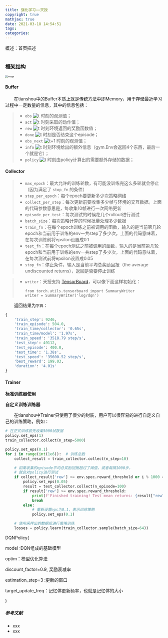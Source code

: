 ```yaml
---
title: 强化学习——天授
copyright: true
mathjax: true
date: 2021-03-18 14:54:51
tags:
categories:
---
```


概述：首页描述

![]()

<!--more-->

### 框架结构

<img src="https://raw.githubusercontent.com/AnchoretY/images/master/blog/image.p999qm4p7xn.png" alt="image" style="zoom:50%;" />

#### Buffer

&emsp;&emsp;在tianshou中的Buffer本质上就是传统方法中即Memory，用于存储最近学习过程中一定数量的信息，其中的信息包括：

> - `obs` ![t](https://tianshou.readthedocs.io/zh/latest/_images/math/907a4add6d5db5b7f197f7924f1371b8ac404fe6.png) 时刻的观测值；
> - `act` ![t](https://tianshou.readthedocs.io/zh/latest/_images/math/907a4add6d5db5b7f197f7924f1371b8ac404fe6.png) 时刻采取的动作值；
> - `rew` ![t](https://tianshou.readthedocs.io/zh/latest/_images/math/907a4add6d5db5b7f197f7924f1371b8ac404fe6.png) 时刻环境返回的奖励函数值；
> - `done` ![t](https://tianshou.readthedocs.io/zh/latest/_images/math/907a4add6d5db5b7f197f7924f1371b8ac404fe6.png) 时刻是否结束这个episode；
> - `obs_next` ![t+1](https://tianshou.readthedocs.io/zh/latest/_images/math/15e200352238591033cc5f6ff4e508d9e54eed42.png) 时刻的观测值；
> - `info` ![t](https://tianshou.readthedocs.io/zh/latest/_images/math/907a4add6d5db5b7f197f7924f1371b8ac404fe6.png) 时刻环境给出的额外信息（gym.Env会返回4个东西，最后一个就是它）；
> - `policy` ![t](https://tianshou.readthedocs.io/zh/latest/_images/math/907a4add6d5db5b7f197f7924f1371b8ac404fe6.png) 时刻由policy计算出的需要额外存储的数据；



#### Collector



> - `max_epoch`：最大允许的训练轮数，有可能没训练完这么多轮就会停止（因为满足了 `stop_fn` 的条件）
> - `step_per_epoch`：每个epoch要更新多少次策略网络
> - `collect_per_step`：每次更新前要收集多少帧与环境的交互数据。上面的代码参数意思是，每收集10帧进行一次网络更新
> - `episode_per_test`：每次测试的时候花几个rollout进行测试
> - `batch_size`：每次策略计算的时候批量处理多少数据
> - `train_fn`：在每个epoch训练之前被调用的函数，输入的是当前第几轮epoch和当前用于训练的env一共step了多少次。上面的代码意味着，在每次训练前将epsilon设置成0.1
> - `test_fn`：在每个epoch测试之前被调用的函数，输入的是当前第几轮epoch和当前用于训练的env一共step了多少次。上面的代码意味着，在每次测试前将epsilon设置成0.05
> - `stop_fn`：停止条件，输入是当前平均总奖励回报（the average undiscounted returns），返回是否要停止训练

> - `writer`：天授支持 [TensorBoard](https://www.tensorflow.org/tensorboard)，可以像下面这样初始化：
>
>   ```
>   from torch.utils.tensorboard import SummaryWriter
>   writer = SummaryWriter('log/dqn')
>   ```

&emsp;&emsp;返回结果为`字典`：

```python
{
    'train_step': 9246,
    'train_episode': 504.0,
    'train_time/collector': '0.65s',
    'train_time/model': '1.97s',
    'train_speed': '3518.79 step/s',
    'test_step': 49112,
    'test_episode': 400.0,
    'test_time': '1.38s',
    'test_speed': '35600.52 step/s',
    'best_reward': 199.03,
    'duration': '4.01s'
}
```





#### Trainer

 **标准训练器使用**





 **自定义训练训练器**

&emsp;&emsp;在tianshou中Trainer只使用了很少的封装，用户可以很容易的进行自定义自己的训练策略，例如：

```python
# 在正式训练前先收集5000帧数据
policy.set_eps(1)
train_collector.collect(n_step=5000)

policy.set_eps(0.1)
for i in range(int(1e6)):  # 训练总数
    collect_result = train_collector.collect(n_step=10)

    # 如果收集的episode平均总奖励回报超过了阈值，或者每隔1000步，
    # 就会对policy进行测试
    if collect_result['rew'] >= env.spec.reward_threshold or i % 1000 == 0:
        policy.set_eps(0.05)
        result = test_collector.collect(n_episode=100)
        if result['rew'] >= env.spec.reward_threshold:
            print(f'Finished training! Test mean returns: {result["rew"]}')
            break
        else:
            # 重新设置eps为0.1，表示训练策略
            policy.set_eps(0.1)

    # 使用采样出的数据组进行策略训练
    losses = policy.learn(train_collector.sample(batch_size=64))
```







DQNPolicy(

model :DQN组成的基础模型

optim：模型优化算法

discount_factor=0.9,  奖励衰减率

estimation_step=3 :更新的窗口

target_update_freq：记忆体更新频率，也就是记忆体的大小

)

























##### 参考文献

- xxx
- xxx